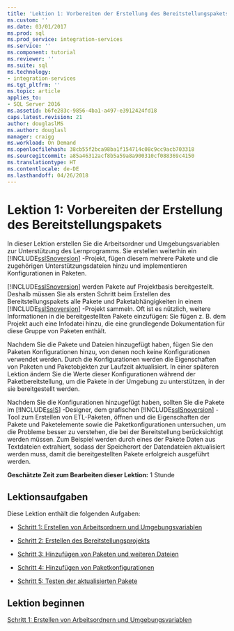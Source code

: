 ```yaml
---
title: 'Lektion 1: Vorbereiten der Erstellung des Bereitstellungspakets | Microsoft-Dokumentation'
ms.custom: ''
ms.date: 03/01/2017
ms.prod: sql
ms.prod_service: integration-services
ms.service: ''
ms.component: tutorial
ms.reviewer: ''
ms.suite: sql
ms.technology:
- integration-services
ms.tgt_pltfrm: ''
ms.topic: article
applies_to:
- SQL Server 2016
ms.assetid: b6fe283c-9856-4ba1-a497-e3912424fd18
caps.latest.revision: 21
author: douglaslMS
ms.author: douglasl
manager: craigg
ms.workload: On Demand
ms.openlocfilehash: 38cb55f2bca98ba1f154714c08c9cc9acb703318
ms.sourcegitcommit: a85a46312acf8b5a59a8a900310cf088369c4150
ms.translationtype: HT
ms.contentlocale: de-DE
ms.lasthandoff: 04/26/2018
---
```

# <a name="lesson-1-preparing-to-create-the-deployment-bundle"></a>Lektion 1: Vorbereiten der Erstellung des Bereitstellungspakets
In dieser Lektion erstellen Sie die Arbeitsordner und Umgebungsvariablen zur Unterstützung des Lernprogramms. Sie erstellen weiterhin ein [!INCLUDE[ssISnoversion](../includes/ssisnoversion-md.md)] -Projekt, fügen diesem mehrere Pakete und die zugehörigen Unterstützungsdateien hinzu und implementieren Konfigurationen in Paketen.  
  
[!INCLUDE[ssISnoversion](../includes/ssisnoversion-md.md)] werden Pakete auf Projektbasis bereitgestellt. Deshalb müssen Sie als ersten Schritt beim Erstellen des Bereitstellungspakets alle Pakete und Paketabhängigkeiten in einem [!INCLUDE[ssISnoversion](../includes/ssisnoversion-md.md)] -Projekt sammeln. Oft ist es nützlich, weitere Informationen in die bereitgestellten Pakete einzufügen: Sie fügen z. B. dem Projekt auch eine Infodatei hinzu, die eine grundlegende Dokumentation für diese Gruppe von Paketen enthält.  
  
Nachdem Sie die Pakete und Dateien hinzugefügt haben, fügen Sie den Paketen Konfigurationen hinzu, von denen noch keine Konfigurationen verwendet werden. Durch die Konfigurationen werden die Eigenschaften von Paketen und Paketobjekten zur Laufzeit aktualisiert. In einer späteren Lektion ändern Sie die Werte dieser Konfigurationen während der Paketbereitstellung, um die Pakete in der Umgebung zu unterstützen, in der sie bereitgestellt werden.  
  
Nachdem Sie die Konfigurationen hinzugefügt haben, sollten Sie die Pakete im [!INCLUDE[ssIS](../includes/ssis-md.md)] -Designer, dem grafischen [!INCLUDE[ssISnoversion](../includes/ssisnoversion-md.md)] -Tool zum Erstellen von ETL-Paketen, öffnen und die Eigenschaften der Pakete und Paketelemente sowie die Paketkonfigurationen untersuchen, um die Probleme besser zu verstehen, die bei der Bereitstellung berücksichtigt werden müssen. Zum Beispiel werden durch eines der Pakete Daten aus Textdateien extrahiert, sodass der Speicherort der Datendateien aktualisiert werden muss, damit die bereitgestellten Pakete erfolgreich ausgeführt werden.  
  
**Geschätzte Zeit zum Bearbeiten dieser Lektion:** 1 Stunde  
  
## <a name="lesson-tasks"></a>Lektionsaufgaben  
Diese Lektion enthält die folgenden Aufgaben:  
  
-   [Schritt 1: Erstellen von Arbeitsordnern und Umgebungsvariablen](../integration-services/lesson-1-1-creating-working-folders-and-environment-variables.md)  
  
-   [Schritt 2: Erstellen des Bereitstellungsprojekts](../integration-services/lesson-1-2-creating-the-deployment-project.md)  
  
-   [Schritt 3: Hinzufügen von Paketen und weiteren Dateien](../integration-services/lesson-1-3-adding-packages-and-other-files.md)  
  
-   [Schritt 4: Hinzufügen von Paketkonfigurationen](../integration-services/lesson-1-4-adding-package-configurations.md)  
  
-   [Schritt 5: Testen der aktualisierten Pakete](../integration-services/lesson-1-5-testing-the-updated-packages.md)  
  
## <a name="start-the-lesson"></a>Lektion beginnen  
[Schritt 1: Erstellen von Arbeitsordnern und Umgebungsvariablen](../integration-services/lesson-1-1-creating-working-folders-and-environment-variables.md)  
  
  
  
